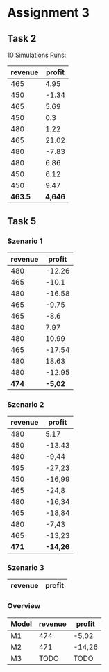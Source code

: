 # Assignment 3

## Task 2

10 Simulations Runs:

| revenue     | profit     |
| ----------- | ---------- |
|   465       |   4.95     |
|   450       |   -1.34    |
|   465       |   5.69     |
|   450       |   0.3      |
|   480       |   1.22     |
|   465       |   21.02    |
|   480       |   -7.83    |
|   480       |   6.86     |
|   450       |   6.12     |
|   450       |   9.47     |
| **463.5**   | **4,646**  |

## Task 5

### Szenario 1

| revenue     | profit     |
| ----------- | ---------- |
|   480       |   -12.26   |
|   465       |   -10.1    |
|   480       |   -16.58   |
|   465       |   -9.75    |
|   465       |   -8.6     |
|   480       |   7.97     |
|   480       |   10.99    |
|   465       |   -17.54   |
|   480       |   18.63    |
|   480       |   -12.95   |
| **474**     | **-5,02**  |

### Szenario 2

| revenue     | profit     |
| ----------- | ---------- |
|   480       |   5.17     |
|   450       |   -13.43   |
|   480       |   -9,44    |
|   495       |   -27,23   |
|   450       |   -16,99   |
|   465       |   -24,8    |
|   480       |   -16,34   |
|   465       |   -18,84   |
|   480       |   -7,43    |
|   465       |   -13,23   |
| **471**     | **-14,26** |

### Szenario 3

| revenue     | profit     |
| ----------- | ---------- |

### Overview

| Model | revenue     | profit     |
| ----- | ----------- | ---------- |
| M1    |   474       |   -5,02    |
| M2    |   471       |   -14,26   |
| M3    |   TODO      |   TODO     |
